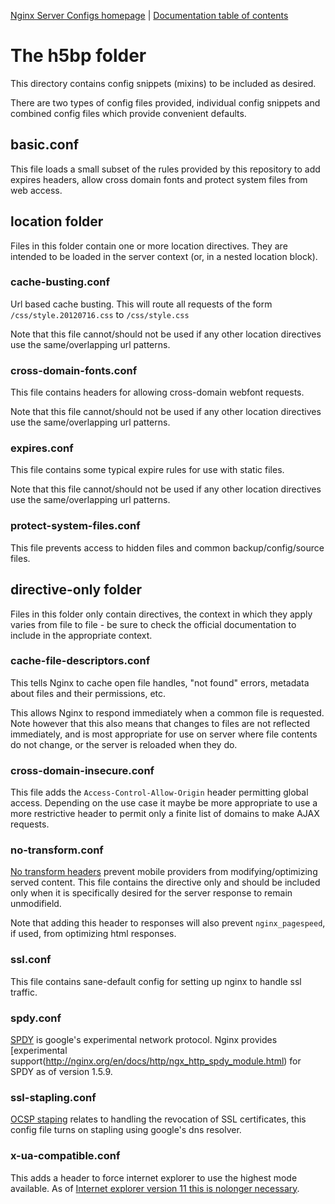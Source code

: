 [Nginx Server Configs homepage](https://github.com/h5bp/server-configs-nginx)
 | [Documentation table of contents](TOC.md)

# The h5bp folder

This directory contains config snippets (mixins) to be included as desired.

There are two types of config files provided, individual config snippets and
combined config files which provide convenient defaults.

## basic.conf

This file loads a small subset of the rules provided by this repository to add
expires headers, allow cross domain fonts and protect system files from web
access.

## location folder

Files in this folder contain one or more location directives. They are intended
to be loaded in the server context (or, in a nested location block).

### cache-busting.conf

Url based cache busting. This will route all requests of the form
`/css/style.20120716.css` to `/css/style.css`

Note that this file cannot/should not be used if any other location directives
use the same/overlapping url patterns.

### cross-domain-fonts.conf

This file contains headers for allowing cross-domain webfont requests.

Note that this file cannot/should not be used if any other location directives
use the same/overlapping url patterns.

### expires.conf

This file contains some typical expire rules for use with static files.

Note that this file cannot/should not be used if any other location directives
use the same/overlapping url patterns.

### protect-system-files.conf

This file prevents access to hidden files and common backup/config/source files.

## directive-only folder

Files in this folder only contain directives, the context in which they apply
varies from file to file - be sure to check the official documentation to
include in the appropriate context.

### cache-file-descriptors.conf

This tells Nginx to cache open file handles, "not found" errors, metadata about
files and their permissions, etc.

This allows Nginx to respond immediately when a common file is requested. Note
however that this also means that changes to files are not reflected immediately,
and is most appropriate for use on server where file contents do not change,
or the server is reloaded when they do.

### cross-domain-insecure.conf

This file adds the `Access-Control-Allow-Origin` header permitting global access.
Depending on the use case it maybe be more appropriate to use a more restrictive
header to permit only a finite list of domains to make AJAX requests.

### no-transform.conf

[No transform headers](http://www.w3.org/Protocols/rfc2616/rfc2616-sec14.html#sec14.9.5)
 prevent mobile providers from modifying/optimizing served content. This file
contains the directive only and should be included only when it is specifically
desired for the server response to remain unmodifield.

Note that adding this header to responses will also prevent `nginx_pagespeed`,
if used, from optimizing html responses.

### ssl.conf

This file contains sane-default config for setting up nginx to handle ssl traffic.

### spdy.conf

[SPDY](https://developers.google.com/speed/spdy/) is google's experimental network
protocol. Nginx provides [experimental support(http://nginx.org/en/docs/http/ngx_http_spdy_module.html) for SPDY as of version 1.5.9.

### ssl-stapling.conf

[OCSP staping](http://en.wikipedia.org/wiki/OCSP_stapling) relates to handling
the revocation of SSL certificates, this config file turns on stapling using
google's dns resolver.

### x-ua-compatible.conf

This adds a header to force internet explorer to use the highest mode available.
As of [Internet explorer version 11 this is nolonger necessary](http://msdn.microsoft.com/en-us/library/ie/bg182625.aspx#docmode).
